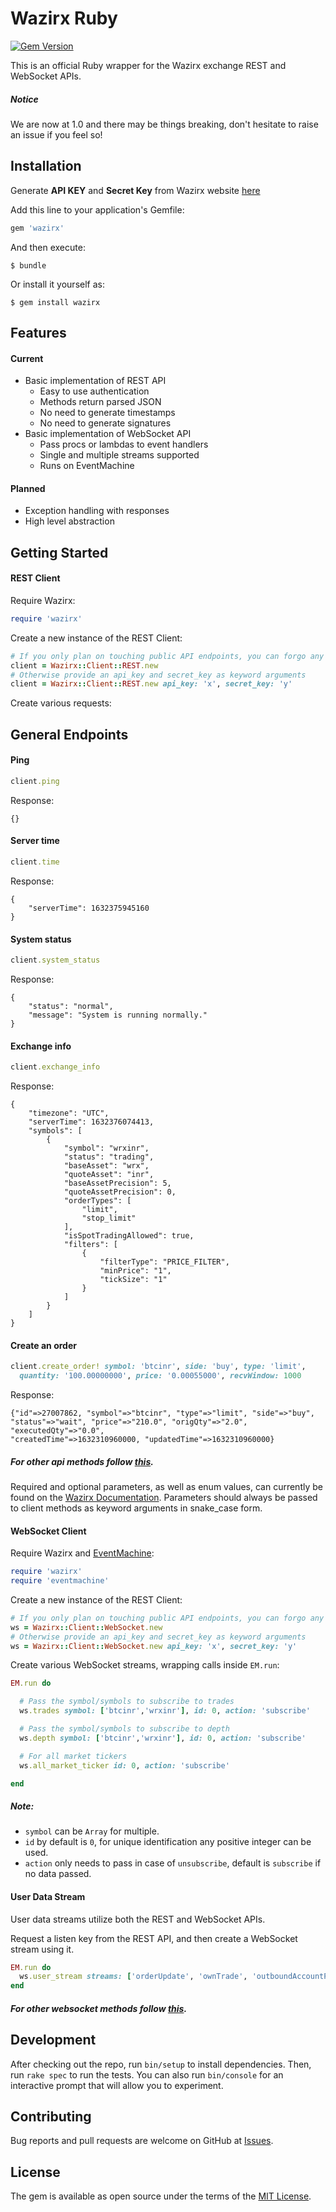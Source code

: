 # Wazirx Ruby

[![Gem Version](https://img.shields.io/badge/gem%20version-1.0.0-brightgreen?style=flat&logo=rubygems)](https://docs.wazirx.com)

This is an official Ruby wrapper for the Wazirx exchange REST and WebSocket APIs.

##### Notice

We are now at 1.0 and there may be things breaking, don't hesitate to raise an issue if you feel so!

## Installation
Generate **API KEY** and **Secret Key** from Wazirx website [here](https://wazirx.com/settings/keys)

Add this line to your application's Gemfile:

```ruby
gem 'wazirx'
```

And then execute:

    $ bundle

Or install it yourself as:

    $ gem install wazirx

## Features

#### Current

* Basic implementation of REST API
  * Easy to use authentication
  * Methods return parsed JSON
  * No need to generate timestamps
  * No need to generate signatures
* Basic implementation of WebSocket API
  * Pass procs or lambdas to event handlers
  * Single and multiple streams supported
  * Runs on EventMachine

#### Planned

* Exception handling with responses
* High level abstraction

## Getting Started

#### REST Client

Require Wazirx:

```ruby
require 'wazirx'
```

Create a new instance of the REST Client:

```ruby
# If you only plan on touching public API endpoints, you can forgo any arguments
client = Wazirx::Client::REST.new
# Otherwise provide an api_key and secret_key as keyword arguments
client = Wazirx::Client::REST.new api_key: 'x', secret_key: 'y'
```

Create various requests:

## General Endpoints

#### Ping

```ruby
client.ping
```
Response:
```json-doc
{}
```
#### Server time

```ruby
client.time
```
Response:
```json-doc
{
    "serverTime": 1632375945160
}
```
#### System status

```ruby
client.system_status
```
Response:
```json-doc
{
    "status": "normal",
    "message": "System is running normally."
}
```
#### Exchange info

```ruby
client.exchange_info
```
Response:
```json-doc
{
    "timezone": "UTC",
    "serverTime": 1632376074413,
    "symbols": [
        {
            "symbol": "wrxinr",
            "status": "trading",
            "baseAsset": "wrx",
            "quoteAsset": "inr",
            "baseAssetPrecision": 5,
            "quoteAssetPrecision": 0,
            "orderTypes": [
                "limit",
                "stop_limit"
            ],
            "isSpotTradingAllowed": true,
            "filters": [
                {
                    "filterType": "PRICE_FILTER",
                    "minPrice": "1",
                    "tickSize": "1"
                }
            ]
        }
    ]
}
```
#### Create an order
```ruby
client.create_order! symbol: 'btcinr', side: 'buy', type: 'limit',
  quantity: '100.00000000', price: '0.00055000', recvWindow: 1000
```
Response:
```json-doc
{"id"=>27007862, "symbol"=>"btcinr", "type"=>"limit", "side"=>"buy",
"status"=>"wait", "price"=>"210.0", "origQty"=>"2.0", "executedQty"=>"0.0",
"createdTime"=>1632310960000, "updatedTime"=>1632310960000}
```
##### For other api methods follow [this](https://github.com/WazirX/wazirx-connector-ruby/blob/master/lib/wazirx/client/rest/methods.rb).

Required and optional parameters, as well as enum values, can currently be found on the [Wazirx Documentation](https://docs.wazirx.com). Parameters should always be passed to client methods as keyword arguments in snake_case form.

#### WebSocket Client

Require Wazirx and [EventMachine](https://github.com/eventmachine/eventmachine):

```ruby
require 'wazirx'
require 'eventmachine'
```

Create a new instance of the REST Client:

```ruby
# If you only plan on touching public API endpoints, you can forgo any arguments
ws = Wazirx::Client::WebSocket.new
# Otherwise provide an api_key and secret_key as keyword arguments
ws = Wazirx::Client::WebSocket.new api_key: 'x', secret_key: 'y'
```

Create various WebSocket streams, wrapping calls inside `EM.run`:

```ruby
EM.run do

  # Pass the symbol/symbols to subscribe to trades
  ws.trades symbol: ['btcinr','wrxinr'], id: 0, action: 'subscribe'

  # Pass the symbol/symbols to subscribe to depth
  ws.depth symbol: ['btcinr','wrxinr'], id: 0, action: 'subscribe'

  # For all market tickers
  ws.all_market_ticker id: 0, action: 'subscribe'

end
```
##### Note:
* `symbol` can be `Array` for multiple.
* `id` by default is `0`, for unique identification any positive integer can be used.
* `action` only needs to pass in case of `unsubscribe`, default is `subscribe` if no data passed.
#### User Data Stream

User data streams utilize both the REST and WebSocket APIs.

Request a listen key from the REST API, and then create a WebSocket stream using it.

```ruby
EM.run do
  ws.user_stream streams: ['orderUpdate', 'ownTrade', 'outboundAccountPosition'], id: 0, action: 'subscribe'
end
```
##### For other websocket methods follow [this](https://github.com/WazirX/wazirx-connector-ruby/blob/master/lib/wazirx/client/websocket.rb).

## Development

After checking out the repo, run `bin/setup` to install dependencies. Then, run `rake spec` to run the tests. You can also run `bin/console` for an interactive prompt that will allow you to experiment.

## Contributing

Bug reports and pull requests are welcome on GitHub at [Issues](https://github.com/WazirX/wazirx-connector-ruby/issues).

## License

The gem is available as open source under the terms of the [MIT License](http://opensource.org/licenses/MIT).
